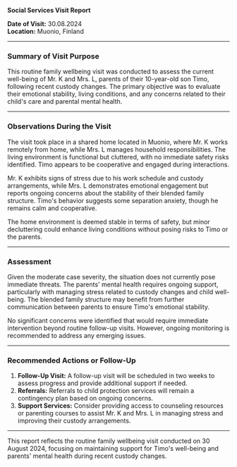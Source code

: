 

**Social Services Visit Report**

**Date of Visit:** 30.08.2024  
**Location:** Muonio, Finland  

---

### **Summary of Visit Purpose**

This routine family wellbeing visit was conducted to assess the current well-being of Mr. K and Mrs. L, parents of their 10-year-old son Timo, following recent custody changes. The primary objective was to evaluate their emotional stability, living conditions, and any concerns related to their child's care and parental mental health.

---

### **Observations During the Visit**

The visit took place in a shared home located in Muonio, where Mr. K works remotely from home, while Mrs. L manages household responsibilities. The living environment is functional but cluttered, with no immediate safety risks identified. Timo appears to be cooperative and engaged during interactions.

Mr. K exhibits signs of stress due to his work schedule and custody arrangements, while Mrs. L demonstrates emotional engagement but reports ongoing concerns about the stability of their blended family structure. Timo's behavior suggests some separation anxiety, though he remains calm and cooperative.

The home environment is deemed stable in terms of safety, but minor decluttering could enhance living conditions without posing risks to Timo or the parents.

---

### **Assessment**

Given the moderate case severity, the situation does not currently pose immediate threats. The parents' mental health requires ongoing support, particularly with managing stress related to custody changes and child well-being. The blended family structure may benefit from further communication between parents to ensure Timo's emotional stability.

No significant concerns were identified that would require immediate intervention beyond routine follow-up visits. However, ongoing monitoring is recommended to address any emerging issues.

---

### **Recommended Actions or Follow-Up**

1. **Follow-Up Visit:** A follow-up visit will be scheduled in two weeks to assess progress and provide additional support if needed.
2. **Referrals:** Referrals to child protection services will remain a contingency plan based on ongoing concerns.
3. **Support Services:** Consider providing access to counseling resources or parenting courses to assist Mr. K and Mrs. L in managing stress and improving their custody arrangements.

---

This report reflects the routine family wellbeing visit conducted on 30 August 2024, focusing on maintaining support for Timo's well-being and parents' mental health during recent custody changes.